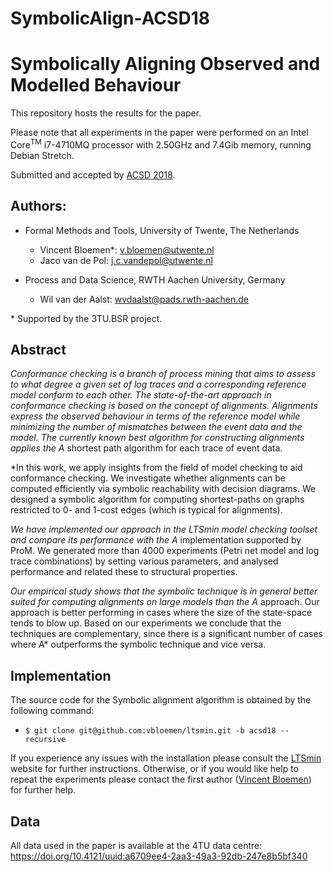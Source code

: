# SymbolicAlign-ACSD18
Symbolically Aligning Observed and Modelled Behaviour
===

This repository hosts the results for the paper.

Please note that all experiments in the paper were performed on an
Intel Core<sup>TM</sup> i7-4710MQ processor with 2.50GHz and 7.4Gib memory,
running Debian Stretch.

Submitted and accepted by [ACSD 2018].

Authors:
---

* Formal Methods and Tools, University of Twente, The Netherlands
    - Vincent Bloemen*:      [<v.bloemen@utwente.nl>](mailto:v.bloemen@utwente.nl)
    - Jaco van de Pol:       [<j.c.vandepol@utwente.nl>](mailto:j.c.vandepol@utwente.nl)

* Process and Data Science, RWTH Aachen University, Germany
    - Wil van der Aalst: [<wvdaalst@pads.rwth-aachen.de>](mailto:wvdaalst@pads.rwth-aachen.de)

\* Supported by the 3TU.BSR project.

Abstract
---
*Conformance checking is a branch of process mining that aims to assess to what
degree a given set of log traces and a corresponding reference model conform to
each other. The state-of-the-art approach in conformance checking is based on
the concept of alignments. Alignments  express the observed behaviour in terms
of the reference model while minimizing the number of mismatches between the
event data and the model. The currently known best algorithm for constructing
alignments applies the A* shortest path algorithm for each trace of event data.

*In this work, we apply insights from the field of model checking to aid
conformance checking. We investigate whether alignments can be computed
efficiently via symbolic reachability with decision diagrams. We designed a
symbolic algorithm for computing shortest-paths on graphs restricted to 0- and
1-cost edges (which is typical for alignments).

*We have implemented our approach in the LTSmin model checking toolset and
compare its performance with the A* implementation supported by ProM.  We
generated more than 4000 experiments (Petri net model and log trace
combinations) by setting various parameters, and analysed performance and
related these to structural properties.

*Our empirical study shows that the symbolic technique is in general better
suited for computing alignments on large models than the A* approach. Our
approach is better performing in cases where the size of the state-space tends
to blow up.  Based on our experiments we conclude that the techniques are
complementary, since there is a significant number of  cases where A*
outperforms the symbolic technique and vice versa.

Implementation
---

The source code for the Symbolic alignment algorithm is obtained by the
following command:
* `$ git clone git@github.com:vbloemen/ltsmin.git -b acsd18 --recursive`

If you experience any issues with the installation please consult the [LTSmin] 
website for further instructions. Otherwise, or if you would like help to
repeat the experiments please contact the first author ([Vincent
Bloemen](mailto:v.bloemen@utwente.nl)) for further help.

Data
---

All data used in the paper is available at the 4TU data centre:
https://doi.org/10.4121/uuid:a6709ee4-2aa3-49a3-92db-247e8b5bf340


[LTSmin]: http://fmt.cs.utwente.nl/tools/ltsmin/
[ACSD 2018]: https://interes.institute/acsd2018/








